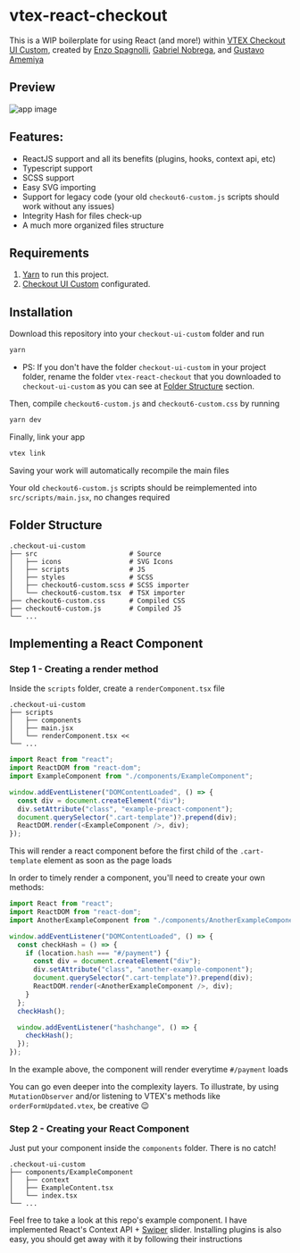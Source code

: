 # vtex-react-checkout

This is a WIP boilerplate for using React (and more!) within [VTEX Checkout UI Custom](https://vtex.io/docs/components/functional/vtex.checkout-ui-custom@0.0.9/), created by [Enzo Spagnolli](https://github.com/Enzo3322), [Gabriel Nobrega](https://github.com/ganobrega), and [Gustavo Amemiya](https://github.com/gustavokei)

## Preview

![app image](https://i.imgur.com/UDLqxW1.gif)

## Features:

- ReactJS support and all its benefits (plugins, hooks, context api, etc)
- Typescript support
- SCSS support
- Easy SVG importing
- Support for legacy code (your old `checkout6-custom.js` scripts should work without any issues)
- Integrity Hash for files check-up
- A much more organized files structure

## Requirements
1. [Yarn](https://classic.yarnpkg.com/lang/en/docs/install) to run this project.
2. [Checkout UI Custom](https://github.com/vtex-apps/checkout-ui-custom#configuration) configurated.

## Installation
Download this repository into your `checkout-ui-custom` folder and run

```js
yarn
```

* PS: If you don't have the folder `checkout-ui-custom` in your project folder, rename the folder `vtex-react-checkout` that you downloaded to `checkout-ui-custom` as you can see at [Folder Structure](#folder-structure) section.

Then, compile `checkout6-custom.js` and `checkout6-custom.css` by running

```js
yarn dev
```

Finally, link your app

```js
vtex link
```

Saving your work will automatically recompile the main files

Your old `checkout6-custom.js` scripts should be reimplemented into `src/scripts/main.jsx`, no changes required

## Folder Structure

    .checkout-ui-custom
    ├── src                       # Source
    │   ├── icons                 # SVG Icons
    │   ├── scripts               # JS
    │   ├── styles                # SCSS
    │   ├── checkout6-custom.scss # SCSS importer
    │   └── checkout6-custom.tsx  # TSX importer
    ├── checkout6-custom.css      # Compiled CSS
    ├── checkout6-custom.js       # Compiled JS
    └── ...

## Implementing a React Component

### Step 1 - Creating a render method

Inside the `scripts` folder, create a `renderComponent.tsx` file

    .checkout-ui-custom
    ├── scripts
    │   ├── components
    │   ├── main.jsx
    │   └── renderComponent.tsx <<
    └── ...

```js
import React from "react";
import ReactDOM from "react-dom";
import ExampleComponent from "./components/ExampleComponent";

window.addEventListener("DOMContentLoaded", () => {
  const div = document.createElement("div");
  div.setAttribute("class", "example-preact-component");
  document.querySelector(".cart-template")?.prepend(div);
  ReactDOM.render(<ExampleComponent />, div);
});
```

This will render a react component before the first child of the `.cart-template` element as soon as the page loads

In order to timely render a component, you'll need to create your own methods:

```js
import React from "react";
import ReactDOM from "react-dom";
import AnotherExampleComponent from "./components/AnotherExampleComponent";

window.addEventListener("DOMContentLoaded", () => {
  const checkHash = () => {
    if (location.hash === "#/payment") {
      const div = document.createElement("div");
      div.setAttribute("class", "another-example-component");
      document.querySelector(".cart-template")?.prepend(div);
      ReactDOM.render(<AnotherExampleComponent />, div);
    }
  };
  checkHash();

  window.addEventListener("hashchange", () => {
    checkHash();
  });
});
```

In the example above, the component will render everytime `#/payment` loads

You can go even deeper into the complexity layers. To illustrate, by using `MutationObserver` and/or listening to VTEX's methods like `orderFormUpdated.vtex`, be creative 😉

### Step 2 - Creating your React Component

Just put your component inside the `components` folder. There is no catch!

    .checkout-ui-custom
    ├── components/ExampleComponent
    │   ├── context
    │   ├── ExampleContent.tsx
    │   └── index.tsx
    └── ...

Feel free to take a look at this repo's example component. I have implemented React's Context API + [Swiper](https://github.com/nolimits4web/swiper) slider. Installing plugins is also easy, you should get away with it by following their instructions
